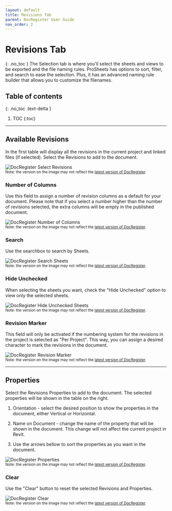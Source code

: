 ```yaml
---
layout: default
title: Revisions Tab
parent: DocRegister User Guide
nav_order: 2
---
```


# Revisions Tab
{: .no_toc }
The Selection tab is where you'll select the sheets and views to be exported and the file naming rules. ProSheets has options to sort, filter, and search to ease the selection. Plus, it has an advanced naming rule builder that allows you to customize the filenames.

## Table of contents
{: .no_toc .text-delta }

1. TOC
{:toc}

---

## Available Revisions

In the first table will display all the revisions in the current project and linked files (if selected). Select the Revisions to add to the document.

![DocRegister Select Revisions](../../)  
<sub>Note: the version on the image may not reflect the [latest version of DocRegister](https://diroots.com/revit-plugins/revit-to-pdf-dwg-dgn-dwf-nwc-ifc-and-images-with-prosheets/).</sub>

### Number of Columns

Use this field to assign a number of revision columns as a default for your document. Please note that if you select a number higher than the number of revisions selected, the extra columns will be empty in the published document.

![DocRegister Number of Columns](../../)  
<sub>Note: the version on the image may not reflect the [latest version of DocRegister](https://diroots.com/revit-plugins/revit-to-pdf-dwg-dgn-dwf-nwc-ifc-and-images-with-prosheets/).</sub>

### Search

Use the searchbox to search by Sheets.

![DocRegister Search Sheets](../../)  
<sub>Note: the version on the image may not reflect the [latest version of DocRegister](https://diroots.com/revit-plugins/revit-to-pdf-dwg-dgn-dwf-nwc-ifc-and-images-with-prosheets/).</sub>

### Hide Unchecked

When selecting the sheets you want, check the "Hide Unchecked" option to view only the selected sheets.

![DocRegister Hide Unchecked Sheets](../../)  
<sub>Note: the version on the image may not reflect the [latest version of DocRegister](https://diroots.com/revit-plugins/revit-to-pdf-dwg-dgn-dwf-nwc-ifc-and-images-with-prosheets/).</sub>

### Revision Marker

This field will only be activated if the numbering system for the revisions in the project is selected as "Per Project". This way, you can assign a desired character to mark the revisions in the document.

![DocRegister Revision Marker](../../)  
<sub>Note: the version on the image may not reflect the [latest version of DocRegister](https://diroots.com/revit-plugins/revit-to-pdf-dwg-dgn-dwf-nwc-ifc-and-images-with-prosheets/).</sub>

---

## Properties

Select the Revisions Properties to add to the document. The selected properties will be shown in the table on the right.

1. Orientation - select the desired position to show the properties in the document, either Vertical or Horizontal.

2. Name on Document - change the name of the property that will be shown in the document. This change will not affect the current project in Revit.

3. Use the arrows bellow to sort the properties as you want in the document.

![DocRegister Properties](../../)  
<sub>Note: the version on the image may not reflect the [latest version of DocRegister](https://diroots.com/revit-plugins/revit-to-pdf-dwg-dgn-dwf-nwc-ifc-and-images-with-prosheets/).</sub>

### Clear

Use the "Clear" button to reset the selected Revisions and Properties.

![DocRegister Clear](../../)  
<sub>Note: the version on the image may not reflect the [latest version of DocRegister](https://diroots.com/revit-plugins/revit-to-pdf-dwg-dgn-dwf-nwc-ifc-and-images-with-prosheets/).</sub>